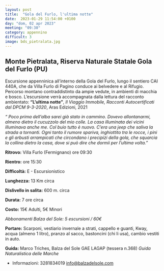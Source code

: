 ```yaml
---
layout: post
title:  "Gola del Furlo, l'ultima notte"
date:  2023-01-29 11:54:00 +0100
day: "dom, 02 apr 2023"
meeting: "09:30"
category: appennino 
difficult: 3
image: bds_pietralata.jpg
---
```


## Monte Pietralata, Riserva Naturale Statale Gola del Furlo (PU)

Escursione appenninica all’interno della Gola del Furlo, lungo il sentiero CAI 440A, che da Villa Furlo di Pagino conduce ai belvedere e al Rifugio. Percorso montano contraddistinto da ampie vedute, in ambienti di macchia e bosco. L’escursione verrà accompagnata dalla lettura del racconto ambientato: **“L’ultima notte”**, *Il Viaggio Immobile, Racconti Autocertificati dal DPCM 9-3-2020*, Aras Edizioni, 2021

*“ Poco prima dell’alba sarei già stato in cammino. Dovevo
allontanarmi, almeno dietro il cucuzzolo del mio colle. La casa illuminata dei vicini illuminava
anche me. Col buio tutto è nuovo. C’era una jeep che saliva la strada a tornanti. Ogni tanto il
rumore spariva, inghiottito tra le rocce, i pini e gli arbusti arrampicati che circondano i
precipizi della gola, che squarcia la collina dietro la casa, dove si può dire che dormii per
l’ultima volta.”*


**Ritrovo:** Villa Furlo (Fermignano) ore 09:30

**Rientro:** ore 15:30 

**Difficoltà:** E - Escursionistico

**Lunghezza:** 13 Km circa

**Dislivello in salita:** 600 m. circa

**Durata:** 7 ore circa

**Costo:** 15€ Adulti, 5€ Minori

*Abbonamenti Balza del Sole: 5 escursioni / 60€*

**Portare:** Scarponi, vestiario invernale a strati, cappello e guanti, Kway, acqua (almeno 1 litro), pranzo al sacco, bastoncini (chi li usa), cambio vestiti in auto.

**Guida:** Marco Triches, Balza del Sole GAE LAGAP (tessera n.368)
*Guida Naturalistica delle Marche*
+ Informazioni:    3281834019    info@balzadelsole.com







